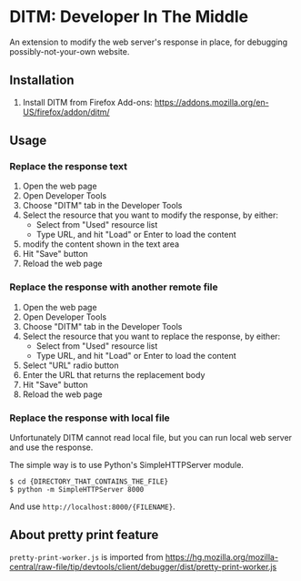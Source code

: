 # DITM: Developer In The Middle

An extension to modify the web server's response in place,
for debugging possibly-not-your-own website.

## Installation

  1. Install DITM from Firefox Add-ons: https://addons.mozilla.org/en-US/firefox/addon/ditm/

## Usage

### Replace the response text

  1. Open the web page
  1. Open Developer Tools
  1. Choose "DITM" tab in the Developer Tools
  1. Select the resource that you want to modify the response, by either:
     - Select from "Used" resource list
     - Type URL, and hit "Load" or Enter to load the content
  1. modify the content shown in the text area
  1. Hit "Save" button
  1. Reload the web page

### Replace the response with another remote file

  1. Open the web page
  1. Open Developer Tools
  1. Choose "DITM" tab in the Developer Tools
  1. Select the resource that you want to replace the response, by either:
     - Select from "Used" resource list
     - Type URL, and hit "Load" or Enter to load the content
  1. Select "URL" radio button
  1. Enter the URL that returns the replacement body
  1. Hit "Save" button
  1. Reload the web page

### Replace the response with local file

Unfortunately DITM cannot read local file, but you can run local web server and
use the response.

The simple way is to use Python's SimpleHTTPServer module.

```
$ cd {DIRECTORY_THAT_CONTAINS_THE_FILE}
$ python -m SimpleHTTPServer 8000
```

And use `http://localhost:8000/{FILENAME}`.

## About pretty print feature

`pretty-print-worker.js` is imported from https://hg.mozilla.org/mozilla-central/raw-file/tip/devtools/client/debugger/dist/pretty-print-worker.js
